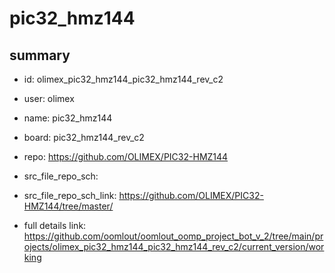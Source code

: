 # pic32_hmz144
 
## summary 
* id: olimex_pic32_hmz144_pic32_hmz144_rev_c2
* user: olimex
* name: pic32_hmz144
* board: pic32_hmz144_rev_c2
* repo: https://github.com/OLIMEX/PIC32-HMZ144



* src_file_repo_sch: 
* src_file_repo_sch_link: https://github.com/OLIMEX/PIC32-HMZ144/tree/master/
* full details link: https://github.com/oomlout/oomlout_oomp_project_bot_v_2/tree/main/projects/olimex_pic32_hmz144_pic32_hmz144_rev_c2/current_version/working  







